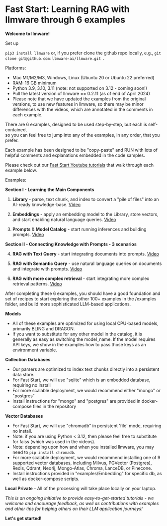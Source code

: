 

Fast Start: Learning RAG with llmware through 6 examples 
===============

**Welcome to llmware!**    

Set up  

`pip3 install llmware` or, if you prefer clone the github repo locally, e.g., `git clone git@github.com:llmware-ai/llmware.git
`.   

Platforms: 
- Mac M1/M2/M3, Windows, Linux (Ubuntu 20 or Ubuntu 22 preferred)  
- RAM: 16 GB minimum  
- Python 3.9, 3.10, 3.11 (note: not supported on 3.12 - coming soon!)  
- Pull the latest version of llmware == 0.2.11 (as of end of April 2024)  
- Please note that we have updated the examples from the original versions, to use new features in llmware, so there may be minor differences with the videos, which are annotated in the comments in each example.    
  
There are 6 examples, designed to be used step-by-step, but each is self-contained,  
so you can feel free to jump into any of the examples, in any order, that you prefer.  

Each example has been designed to be "copy-paste" and RUN with lots of helpful comments and explanations embedded in the code samples.  

Please check out our [Fast Start Youtube tutorials](https://www.youtube.com/playlist?list=PL1-dn33KwsmD7SB9iSO6vx4ZLRAWea1DB) that walk through each example below.  

Examples:

**Section I - Learning the Main Components**
1.  **Library** - parse, text chunk, and index to convert a "pile of files" into an AI-ready knowledge-base.  [Video](https://youtu.be/2xDefZ4oBOM?si=8vRCvqj0-HG3zc4c)  
  
2.  **Embeddings** - apply an embedding model to the Library, store vectors, and start enabling natural language queries.  [Video](https://youtu.be/xQEk6ohvfV0?si=B3X25ZsAZfW4AR_3)
   
3.  **Prompts** & **Model Catalog** - start running inferences and building prompts.  [Video](https://youtu.be/swiu4oBVfbA?si=0IVmLhiiYS3-pMIg)

**Section II - Connecting Knowledge with Prompts - 3 scenarios**  

4.  **RAG with Text Query** - start integrating documents into prompts.  [Video](https://youtu.be/6oALi67HP7U?si=pAbvio4ULXTIXKdL)
  
5.  **RAG with Semantic Query** - use natural language queries on documents and integrate with prompts.  [Video](https://youtu.be/XT4kIXA9H3Q?si=EBCAxVXBt5vgYY8s)
    
6.  **RAG with more complex retrieval** - start integrating more complex retrieval patterns.  [Video](https://youtu.be/G1Q6Ar8THbo?si=vIVAv35uXAcnaUJy)  
   
After completing these 6 examples, you should have a good foundation and set of recipes to start 
exploring the other 100+ examples in the /examples folder, and build more sophisticated 
LLM-based applications.

**Models**  
  - All of these examples are optimized for using local CPU-based models, primarily BLING and DRAGON.
  - If you want to substitute for any other model in the catalog, it is generally as easy as 
    switching the model_name.  If the model requires API keys, we show in the examples how to pass those keys as an
    environment variable.

**Collection Databases**  
  - Our parsers are optimized to index text chunks directly into a persistent data store.   
  - For Fast Start, we will use "sqlite" which is an embedded database, requiring no install
  - For more scalable deployment, we would recommend either "mongo" or "postgres"
  - Install instructions for "mongo" and "postgres" are provided in docker-compose files in the repository

**Vector Databases**  
   - For Fast Start, we will use "chromadb" in persistent 'file' mode, requiring no install.  
   - Note: if you are using Python < 3.12, then please feel free to substitute for faiss (which was used in the videos).  
   - Note: depending upon how and when you installed llmware, you may need to `pip install chromadb`.  
   - For more scalable deployment, we would recommend installing one of 9 supported vector databases, 
     including Milvus, PGVector (Postgres), Redis, Qdrant, Neo4j, Mongo-Atlas, Chroma, LanceDB, or Pinecone.  
   - Install instructions provided in "examples/Embedding" for specific db, as well as docker-compose scripts.  

**Local Private**
    - All of the processing will take place locally on your laptop.

*This is an ongoing initiative to provide easy-to-get-started tutorials - we welcome and encourage feedback, as well
as contributions with examples and other tips for helping others on their LLM application journeys!*  

**Let's get started!**


